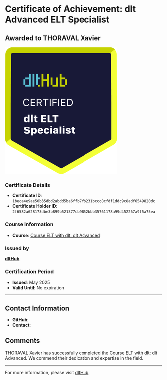 
# Certificate of Achievement: dlt Advanced ELT Specialist

## Awarded to **THORAVAL Xavier**

![Course Image](../badges/dlt_ELT_specialist.png)

### Certificate Details
- **Certificate ID**: `1beca4e9ae50b35dbd2abdd5ba6ffb7fb231bccc8cfdf1ddc9c8adf6549820dc`
- **Certificate Holder ID**: `2f6582a628173dbe3b899b521377cb9852bbb35761178a99d452267a9f5a75ea`

### Course Information
- **Course**: [Course ELT with dlt: dlt Advanced](https://github.com/dlt-hub/dlthub-education/tree/main/courses/dlt_advanced_2025)

### Issued by
[**dltHub**](https://dlthub.com/) 

### Certification Period
- **Issued**: May 2025
- **Valid Until**: No expiration

---

## Contact Information
- **GitHub**: 
- **Contact**: 

## Comments
THORAVAL Xavier has successfully completed the Course ELT with dlt: dlt Advanced. We commend their dedication and expertise in the field.

---

For more information, please visit [dltHub](https://dlthub.com/).
    